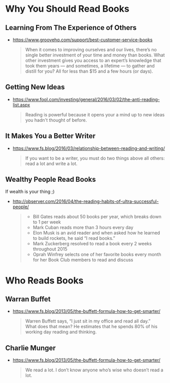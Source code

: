 
# Why You Should Read Books

## Learning From The Experience of Others
* https://www.groovehq.com/support/best-customer-service-books
  > When it comes to improving ourselves and our lives, there’s no single better investment of your time and money than books. What other investment gives you access to an expert’s knowledge that took them years — and sometimes, a lifetime — to gather and distill for you? All for less than $15 and a few hours (or days).

## Getting New Ideas
* https://www.fool.com/investing/general/2016/03/02/the-anti-reading-list.aspx
  > Reading is powerful because it opens your a mind up to new ideas you hadn't thought of before.

## It Makes You a Better Writer

* https://www.fs.blog/2016/03/relationship-between-reading-and-writing/
  > If you want to be a writer, you must do two things above all others: read a lot and write a lot.
  
## Wealthy People Read Books

If wealth is your thing ;)

* http://observer.com/2016/04/the-reading-habits-of-ultra-successful-people/
  > * Bill Gates reads about 50 books per year, which breaks down to 1 per week
  > * Mark Cuban reads more than 3 hours every day
  > * Elon Musk is an avid reader and when asked how he learned to build rockets, he said “I read books.”
  > * Mark Zuckerberg resolved to read a book every 2 weeks throughout 2015
  > * Oprah Winfrey selects one of her favorite books every month for her Book Club members to read and discuss

# Who Reads Books

## Warran Buffet
  * https://www.fs.blog/2013/05/the-buffett-formula-how-to-get-smarter/
    > Warren Buffett says, “I just sit in my office and read all day.”  
    > What does that mean? He estimates that he spends 80% of his working day reading and thinking.

## Charlie Munger
  * https://www.fs.blog/2013/05/the-buffett-formula-how-to-get-smarter/
    > We read a lot. I don’t know anyone who’s wise who doesn’t read a lot.


